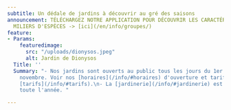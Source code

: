 ```yaml
---
subtitle: Un dédale de jardins à découvrir au gré des saisons
announcement: TÉLÉCHARGEZ NOTRE APPLICATION POUR DÉCOUVRIR LES CARACTÉRISTQIUES DE
  MILIERS D'ESPÈCES -> [ici](/en/info/groupes/)
feature:
- Params:
    featuredimage:
      src: "/uploads/dionysos.jpeg"
      alt: Jardin de Dionysos
  Title: ''
  Summary: "- Nos jardins sont ouverts au public tous les jours du 1er mars au 15
    novembre. Voir nos [horaires](/info/#horaires) d'ouverture et tarifs d'entrée
    [tarifs](/info/#tarifs).\n- La [jardinerie](/info/#jardinerie) est en accès libre
    toute l'année. "

---
```

